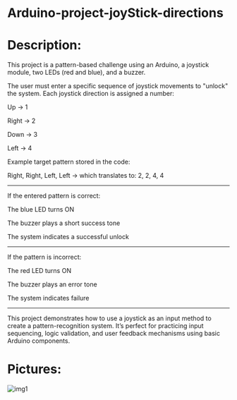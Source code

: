 # Arduino-project-joyStick-directions

# Description:
This project is a pattern-based challenge using an Arduino, a joystick module, two LEDs (red and blue), and a buzzer.

The user must enter a specific sequence of joystick movements to "unlock" the system. Each joystick direction is assigned a number:

Up → 1

Right → 2

Down → 3

Left → 4


Example target pattern stored in the code:

Right, Right, Left, Left → which translates to: 2, 2, 4, 4

---

If the entered pattern is correct:

The blue LED turns ON

The buzzer plays a short success tone

The system indicates a successful unlock

---

If the pattern is incorrect:

The red LED turns ON

The buzzer plays an error tone

The system indicates failure

---

This project demonstrates how to use a joystick as an input method to create a pattern-recognition system. It’s perfect for practicing input sequencing, logic validation, and user feedback mechanisms using basic Arduino components.


# Pictures:
![img1]()
